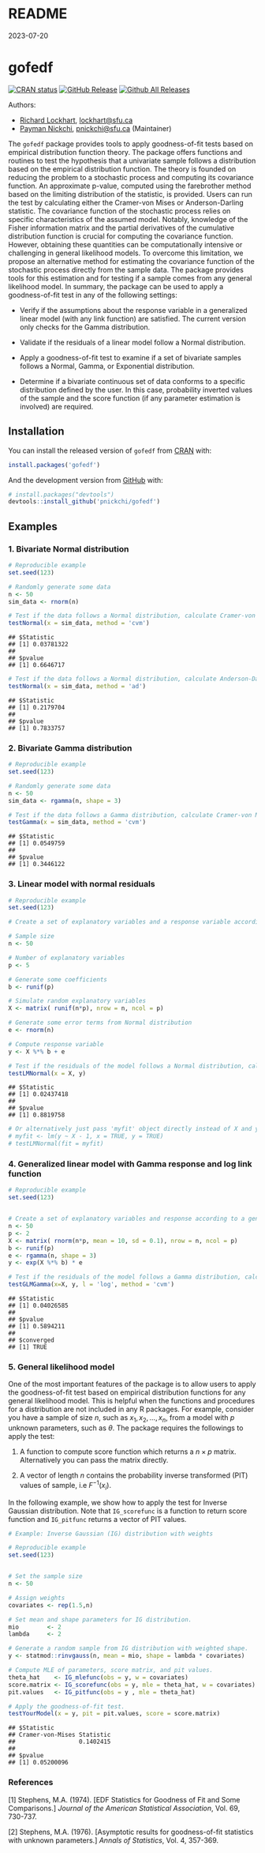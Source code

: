 README
================
2023-07-20

# gofedf

<!-- badges: start -->

[![CRAN
status](https://www.r-pkg.org/badges/version/gofedf)](https://cran.r-project.org/package=gofedf)
[![GitHub
Release](https://img.shields.io/github/release/pnickchi/gofedf?style=flat)](https://github.com/pnickchi/gofedf/releases)
[![Github All
Releases](https://img.shields.io/github/downloads/pnickchi/gofedf/total.svg?style=flat)](https://github.com/pnickchi/gofedf)
<!-- badges: end -->

Authors:

- [Richard Lockhart](http://www.sfu.ca/~lockhart/), <lockhart@sfu.ca>
- [Payman Nickchi](https://github.com/pnickchi), <pnickchi@sfu.ca>
  (Maintainer)

The `gofedf` package provides tools to apply goodness-of-fit tests based
on empirical distribution function theory. The package offers functions
and routines to test the hypothesis that a univariate sample follows a
distribution based on the empirical distribution function. The theory is
founded on reducing the problem to a stochastic process and computing
its covariance function. An approximate p-value, computed using the
farebrother method based on the limiting distribution of the statistic,
is provided. Users can run the test by calculating either the Cramer-von
Mises or Anderson-Darling statistic. The covariance function of the
stochastic process relies on specific characteristics of the assumed
model. Notably, knowledge of the Fisher information matrix and the
partial derivatives of the cumulative distribution function is crucial
for computing the covariance function. However, obtaining these
quantities can be computationally intensive or challenging in general
likelihood models. To overcome this limitation, we propose an
alternative method for estimating the covariance function of the
stochastic process directly from the sample data. The package provides
tools for this estimation and for testing if a sample comes from any
general likelihood model. In summary, the package can be used to apply a
goodness-of-fit test in any of the following settings:

- Verify if the assumptions about the response variable in a generalized
  linear model (with any link function) are satisfied. The current
  version only checks for the Gamma distribution.

- Validate if the residuals of a linear model follow a Normal
  distribution.

- Apply a goodness-of-fit test to examine if a set of bivariate samples
  follows a Normal, Gamma, or Exponential distribution.

- Determine if a bivariate continuous set of data conforms to a specific
  distribution defined by the user. In this case, probability inverted
  values of the sample and the score function (if any parameter
  estimation is involved) are required.

## Installation

You can install the released version of `gofedf` from
[CRAN](https://CRAN.R-project.org) with:

``` r
install.packages('gofedf')
```

And the development version from [GitHub](https://github.com/) with:

``` r
# install.packages("devtools")
devtools::install_github('pnickchi/gofedf')
```

## Examples

### 1. Bivariate Normal distribution

``` r
# Reproducible example
set.seed(123)

# Randomly generate some data
n <- 50
sim_data <- rnorm(n)

# Test if the data follows a Normal distribution, calculate Cramer-von Mises statistic and approximate p-value of the test.
testNormal(x = sim_data, method = 'cvm')
```

    ## $Statistic
    ## [1] 0.03781322
    ## 
    ## $pvalue
    ## [1] 0.6646717

``` r
# Test if the data follows a Normal distribution, calculate Anderson-Darling statistic and approximate p-value of the test.
testNormal(x = sim_data, method = 'ad')
```

    ## $Statistic
    ## [1] 0.2179704
    ## 
    ## $pvalue
    ## [1] 0.7833757

### 2. Bivariate Gamma distribution

``` r
# Reproducible example
set.seed(123)

# Randomly generate some data
n <- 50
sim_data <- rgamma(n, shape = 3)

# Test if the data follows a Gamma distribution, calculate Cramer-von Mises statistic and approximate pvalue
testGamma(x = sim_data, method = 'cvm')
```

    ## $Statistic
    ## [1] 0.0549759
    ## 
    ## $pvalue
    ## [1] 0.3446122

### 3. Linear model with normal residuals

``` r
# Reproducible example
set.seed(123)

# Create a set of explanatory variables and a response variable according to a linear model

# Sample size
n <- 50

# Number of explanatory variables
p <- 5

# Generate some coefficients
b <- runif(p)

# Simulate random explanatory variables
X <- matrix( runif(n*p), nrow = n, ncol = p)

# Generate some error terms from Normal distribution
e <- rnorm(n)

# Compute response variable
y <- X %*% b + e

# Test if the residuals of the model follows a Normal distribution, calculate Cramer-von Mises statistic and approximate pvalue
testLMNormal(x = X, y)
```

    ## $Statistic
    ## [1] 0.02437418
    ## 
    ## $pvalue
    ## [1] 0.8819758

``` r
# Or alternatively just pass 'myfit' object directly instead of X and y:
# myfit <- lm(y ~ X - 1, x = TRUE, y = TRUE)
# testLMNormal(fit = myfit)
```

### 4. Generalized linear model with Gamma response and log link function

``` r
# Reproducible example
set.seed(123)


# Create a set of explanatory variables and response according to a generalized linear model with log link
n <- 50
p <- 2
X <- matrix( rnorm(n*p, mean = 10, sd = 0.1), nrow = n, ncol = p)
b <- runif(p)
e <- rgamma(n, shape = 3)
y <- exp(X %*% b) * e

# Test if the residuals of the model follows a Gamma distribution, calculate Cramer-von Mises statistic and approximate pvalue
testGLMGamma(x=X, y, l = 'log', method = 'cvm')
```

    ## $Statistic
    ## [1] 0.04026585
    ## 
    ## $pvalue
    ## [1] 0.5894211
    ## 
    ## $converged
    ## [1] TRUE

### 5. General likelihood model

One of the most important features of the package is to allow users to
apply the goodness-of-fit test based on empirical distribution functions
for any general likelihood model. This is helpful when the functions and
procedures for a distribution are not included in any R packages. For
example, consider you have a sample of size $n$, such as
$x_1, x_2, \ldots, x_n$, from a model with $p$ unknown parameters, such
as $\theta$. The package requires the followings to apply the test:

1)  A function to compute score function which returns a $n \times p$
    matrix. Alternatively you can pass the matrix directly.

2)  A vector of length $n$ contains the probability inverse transformed
    (PIT) values of sample, i.e $F^{-1}(x_{i})$.

In the following example, we show how to apply the test for Inverse
Gaussian distribution. Note that `IG_scorefunc` is a function to return
score function and `IG_pitfunc` returns a vector of PIT values.

``` r
# Example: Inverse Gaussian (IG) distribution with weights

# Reproducible example
set.seed(123)


# Set the sample size
n <- 50

# Assign weights
covariates <- rep(1.5,n)

# Set mean and shape parameters for IG distribution.
mio        <- 2
lambda     <- 2

# Generate a random sample from IG distribution with weighted shape.
y <- statmod::rinvgauss(n, mean = mio, shape = lambda * covariates)

# Compute MLE of parameters, score matrix, and pit values.
theta_hat    <- IG_mlefunc(obs = y, w = covariates)
score.matrix <- IG_scorefunc(obs = y, mle = theta_hat, w = covariates)
pit.values   <- IG_pitfunc(obs = y , mle = theta_hat)

# Apply the goodness-of-fit test.
testYourModel(x = y, pit = pit.values, score = score.matrix)
```

    ## $Statistic
    ## Cramer-von-Mises Statistic 
    ##                  0.1402415 
    ## 
    ## $pvalue
    ## [1] 0.05200096

### References

\[1\] Stephens, M.A. (1974). \[EDF Statistics for Goodness of Fit and
Some Comparisons.\] *Journal of the American Statistical Association*,
Vol. 69, 730-737.

\[2\] Stephens, M.A. (1976). \[Asymptotic results for goodness-of-fit
statistics with unknown parameters.\] *Annals of Statistics*, Vol. 4,
357-369.
